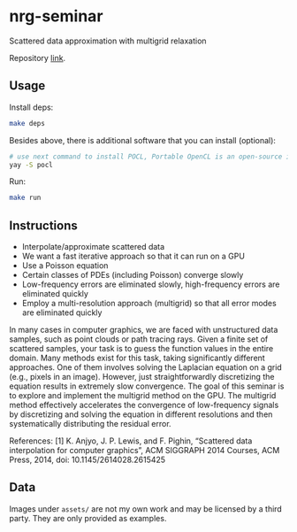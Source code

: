 # nrg-seminar

Scattered data approximation with multigrid relaxation

Repository [link](https://github.com/mk2376/nrg-seminar).

## Usage

Install deps:

```bash
make deps
```

Besides above, there is additional software that you can install (optional):

```bash
# use next command to install POCL, Portable OpenCL is an open-source implementation of OpenCL which can be easily adapted for new targets (like CPUs for example)
yay -S pocl
```

Run:

```bash
make run
```

## Instructions

- Interpolate/approximate scattered data
- We want a fast iterative approach so that it can run on a GPU
- Use a Poisson equation
- Certain classes of PDEs (including Poisson) converge slowly
- Low-frequency errors are eliminated slowly, high-frequency errors are eliminated quickly
- Employ a multi-resolution approach (multigrid) so that all error modes are eliminated quickly

In many cases in computer graphics, we are faced with unstructured data samples, such as point clouds or path
tracing rays. Given a finite set of scattered samples, your task is to guess the function values in the entire domain. Many methods exist for this task, taking significantly different approaches. One of them involves solving the Laplacian equation on a grid (e.g., pixels in an image). However, just straightforwardly discretizing the equation results in extremely slow convergence. The goal of this seminar is to explore and implement the multigrid method on the GPU. The multigrid method effectively accelerates the convergence of low-frequency signals by discretizing and solving the equation in different resolutions and then systematically distributing the residual error.

References:
[1] K. Anjyo, J. P. Lewis, and F. Pighin, “Scattered data interpolation for computer graphics”,
ACM SIGGRAPH 2014 Courses, ACM Press, 2014, doi: 10.1145/2614028.2615425

## Data

Images under `assets/` are not my own work and may be licensed by a third party. They are only provided as examples.
